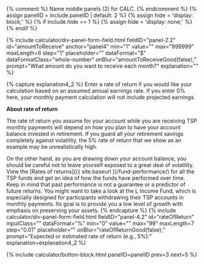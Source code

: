 {% comment %}
Name middle panels (2) for CALC.
{% endcomment %}
{% assign panelID = include.panelID | default: 2 %}
{% assign hide = 'display: block;' %}
{% if include.hide == 1 %} {% assign hide = 'display: none;' %} {% endif %}

<section id="panel-{{ panelID }}" class="calculator-panel" style="{{ hide }}"  markdown="1">

{% include calculator/div-panel-form-field.html
  fieldID="panel-2.2" id="amountToReceive" anchor="panel4" 
  min="1" value="" max="999999" maxLength=6 step="1"
  placeholder="" dataFormat="$"  dataFormatClass="whole-number"
  onBlur="amountToReceiveGood(false);" prompt="What amount do you want to receive each month?"
  explanation=""
%}

{% capture explanation4_2 %}
Enter a rate of return if you would like your calculation based on an assumed annual earnings rate. If you enter 0% here, your monthly payment calculation will not include projected earnings.

**About rate of return**

The rate of return you assume for your account while you are receiving TSP monthly payments will depend on how you plan to have your account balance invested in retirement. If you guard all your retirement savings completely against volatility, the 5% rate of return that we show as an example may be unrealistically high.

On the other hand, as you are drawing down your account balance, you should be careful not to leave yourself exposed to a great deal of volatility. View the [Rates of returns]({{ site.baseurl }}/fund-performance/) for all the TSP funds and get an idea of how the funds have performed over time. Keep in mind that past performance is not a guarantee or a predictor of future returns. You might want to take a look at the L Income Fund, which is especially designed for participants withdrawing their TSP accounts in monthly payments. Its goal is to provide you a low level of growth with emphasis on preserving your assets.
{% endcapture %}
{% include calculator/div-panel-form-field.html
  fieldID="panel-4.2" id="rateOfReturn"
  inputClass=""  dataFormat="%"
  min="0" value="" max="99" maxLength=7 step="0.01"
  placeholder="" onBlur="rateOfReturnGood(false);"
  prompt="Expected or estimated rate of return (e.g., 5%):"
  explanation=explanation4_2
%}

{% include calculator/button-block.html panelID=panelID prev=3 next=5 %}

</section>

